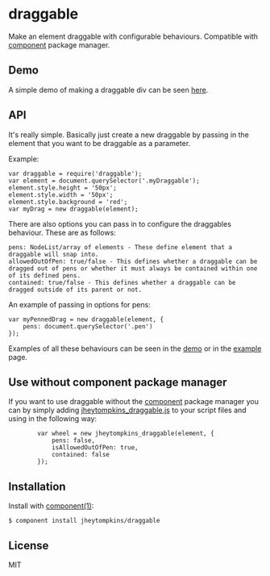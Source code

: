 # draggable

  Make an element draggable with configurable behaviours. Compatible with [component](https://github.com/component/component) package manager.

## Demo

 A simple demo of making a draggable div can be seen [here](http://jsfiddle.net/PvDLp/6/).

## API

It's really simple. Basically just create a new draggable by passing in the element that you want to be draggable as a parameter.

Example:

	var draggable = require('draggable');
	var element = document.querySelector('.myDraggable');
	element.style.height = '50px';
	element.style.width = '50px';
	element.style.background = 'red';
	var myDrag = new draggable(element);
	
	
There are also options you can pass in to configure the draggables behaviour. These are as follows:

	pens: NodeList/array of elements - These define element that a draggable will snap into.
	allowedOutOfPen: true/false - This defines whether a draggable can be dragged out of pens or whether it must always be contained within one of its defined pens.
	contained: true/false - This defines whether a draggable can be dragged outside of its parent or not.
	
An example of passing in options for pens: 

	var myPennedDrag = new draggable(element, {
		pens: document.querySelector('.pen')
	});
	
Examples of all these behaviours can be seen in the [demo](http://jsfiddle.net/PvDLp/6/) or in the [example](https://github.com/jheytompkins/draggable/blob/master/example.html) page.

## Use without component package manager

 If you want to use draggable without the [component](https://github.com/component/component) package manager you can by simply adding [jheytompkins_draggable.js](https://github.com/jheytompkins/draggable/master/jheytompkins_draggable.js) to your script files and using in the following way:

	 		var wheel = new jheytompkins_draggable(element, {
	 			pens: false,
	 			isAllowedOutOfPen: true,
	 			contained: false
	 		});


## Installation

  Install with [component(1)](http://component.io):

    $ component install jheytompkins/draggable

## License

  MIT

